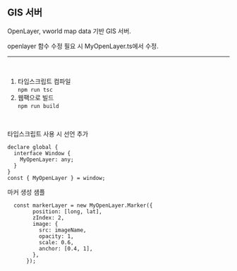 ## GIS 서버

OpenLayer, vworld map data 기반 GIS 서버.

openlayer 함수 수정 필요 시 MyOpenLayer.ts에서 수정.

---  
<br/>

1. 타입스크립트 컴파일  
```npm run tsc ```
2. 웹팩으로 빌드  
```npm run build```

<br/>

타입스크립트 사용 시 선언 추가
```
declare global {
  interface Window {
    MyOpenLayer: any;
  }
}
const { MyOpenLayer } = window;
```

마커 생성 샘플 
```
  const markerLayer = new MyOpenLayer.Marker({
        position: [long, lat],
        zIndex: 2,
        image: {
          src: imageName,
          opacity: 1,
          scale: 0.6,
          anchor: [0.4, 1],
        },
      });
```
